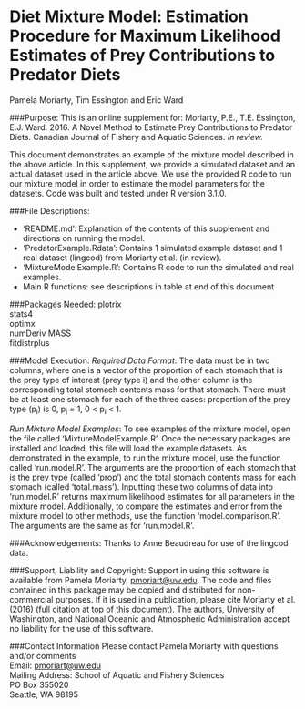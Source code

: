 # Diet Mixture Model: Estimation Procedure for Maximum Likelihood Estimates of Prey Contributions to Predator Diets

Pamela Moriarty, Tim Essington and Eric Ward

###Purpose:
This is an online supplement for:
 Moriarty, P.E., T.E. Essington, E.J. Ward. 2016. A Novel Method to Estimate Prey Contributions to Predator Diets. Canadian Journal of Fishery and Aquatic Sciences. *In review.* 

This document demonstrates an example of the mixture model described in the above article. In this supplement, we provide a simulated dataset and an actual dataset used in the article above. We use the provided R code to run our mixture model in order to estimate the model parameters for the datasets. Code was built and tested under R version 3.1.0.

###File Descriptions:
- ‘README.md’: Explanation of the contents of this supplement and directions on running the model.
- ‘PredatorExample.Rdata’: Contains 1 simulated example dataset and 1 real dataset (lingcod) from Moriarty et al. (in review). 
- ‘MixtureModelExample.R’: Contains R code to run the simulated and real examples.
- Main R functions: see descriptions in table at end of this document

###Packages Needed:
plotrix  
stats4  
optimx  
numDeriv 
MASS  
fitdistrplus  

###Model Execution:
*Required Data Format*: The data must be in two columns, where one is a vector of the proportion of each stomach that is the prey type of interest (prey type i) and the other column is the corresponding total stomach contents mass for that stomach. There must be at least one stomach for each of the three cases: proportion of the prey type (p<sub>i</sub>) is 0, p<sub>i</sub> = 1, 0 < p<sub>i</sub> < 1. 

*Run Mixture Model Examples*: 
To see examples of the mixture model, open the file called ‘MixtureModelExample.R’. Once the necessary packages are installed and loaded, this file will load the example datasets. As demonstrated in the example, to run the mixture model, use the function called ‘run.model.R’. The arguments are the proportion of each stomach that is the prey type (called ‘prop’) and the total stomach contents mass for each stomach (called ‘total.mass’). Inputting these two columns of data into ‘run.model.R’ returns maximum likelihood estimates for all parameters in the mixture model. 
Additionally, to compare the estimates and error from the mixture model to other methods, use the function ‘model.comparison.R’. The arguments are the same as for ‘run.model.R’. 

###Acknowledgements:
Thanks to Anne Beaudreau for use of the lingcod data. 

###Support, Liability and Copyright: 
Support in using this software is available from Pamela Moriarty, pmoriart@uw.edu. The code and files contained in this package may be copied and distributed for non-commercial purposes. If it is used in a publication, please cite Moriarty et al. (2016) (full citation at top of this document).  The authors, University of Washington, and National Oceanic and Atmospheric Administration accept no liability for the use of this software.  

###Contact Information
Please contact Pamela Moriarty with questions and/or comments   
Email: pmoriart@uw.edu  
Mailing Address: School of Aquatic and Fishery Sciences  
                PO Box 355020  
                Seattle, WA 98195  
